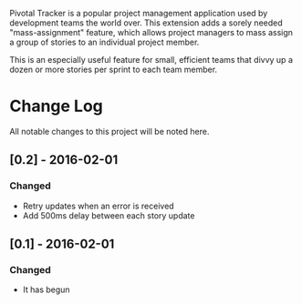 Pivotal Tracker is a popular project management application used by development teams the world over. This extension adds a sorely needed "mass-assignment" feature, which allows project managers to mass assign a group of stories to an individual project member.

This is an especially useful feature for small, efficient teams that divvy up a dozen or more stories per sprint to each team member.

# Change Log
All notable changes to this project will be noted here.

## [0.2] - 2016-02-01
### Changed
- Retry updates when an error is received
- Add 500ms delay between each story update

## [0.1] - 2016-02-01
### Changed
- It has begun
